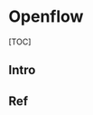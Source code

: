 # Openflow

[TOC]



## Intro



## Ref

[OpenFlow Tutorial]: https://homepages.dcc.ufmg.br/~mmvieira/cc/OpenFlow%20Tutorial%20-%20OpenFlow%20Wiki.htm
